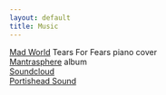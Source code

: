 ```yaml
---
layout: default
title: Music
---
```


[Mad World](https://youtu.be/sSgvBhZ2-Us) Tears For Fears piano cover  
[Mantrasphere](https://mantrasphere.co.uk) album  
[Soundcloud](https://soundcloud.com/mantrasphere/)  
[Portishead Sound](https://www.facebook.com/portisheadsound/)  
